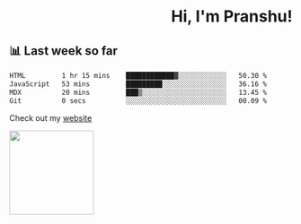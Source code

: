<div align="right" >
   
   <H1>Hi, I'm Pranshu!</H1>

</div>

## 📊 Last week so far
<!--START_SECTION:waka-->

```txt
HTML         1 hr 15 mins    ████████████▓░░░░░░░░░░░░   50.30 %
JavaScript   53 mins         █████████░░░░░░░░░░░░░░░░   36.16 %
MDX          20 mins         ███▒░░░░░░░░░░░░░░░░░░░░░   13.45 %
Git          0 secs          ░░░░░░░░░░░░░░░░░░░░░░░░░   00.09 %
```

<!--END_SECTION:waka-->

Check out my [website](https://pranshu05.vercel.app)

<img align="left" width="150" src="https://user-images.githubusercontent.com/70943732/209951571-93b7afe5-f523-4683-b725-5d94b287e94e.png">

